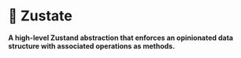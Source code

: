 # 🐼 Zustate

**A high-level Zustand abstraction that enforces an opinionated data structure with associated operations as methods.**